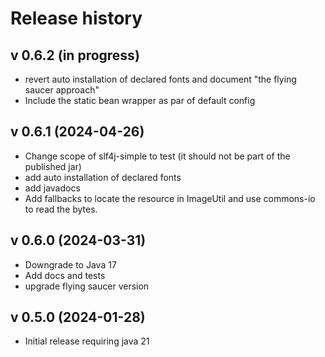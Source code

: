 # Release history

## v 0.6.2 (in progress)
- revert auto installation of declared fonts and document "the flying saucer approach"
- Include the static bean wrapper as par of default config

## v 0.6.1 (2024-04-26)
- Change scope of slf4j-simple to test (it should not be part of the published jar)
- add auto installation of declared fonts
- add javadocs
- Add fallbacks to locate the resource in ImageUtil and use commons-io to read the bytes.

## v 0.6.0 (2024-03-31)
- Downgrade to Java 17
- Add docs and tests
- upgrade flying saucer version

## v 0.5.0 (2024-01-28)
- Initial release requiring java 21